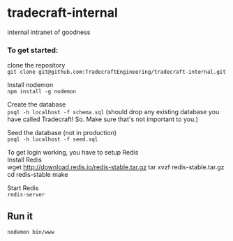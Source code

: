 # tradecraft-internal
internal intranet of goodness


### To get started:
clone the repository  
`git clone git@github.com:TradecraftEngineering/tradecraft-internal.git`  

Install nodemon  
`npm install -g nodemon`

Create the database   
`psql -h localhost -f schema.sql`
(should drop any existing database you have called Tradecraft! So. Make sure that's not important to you.)

Seed the database (not in production)  
`psql -h localhost -f seed.sql`

To get login working, you have to setup Redis  
Install Redis  
	wget http://download.redis.io/redis-stable.tar.gz
	tar xvzf redis-stable.tar.gz
	cd redis-stable
	make

Start Redis  
`redis-server`


## Run it
`nodemon bin/www`
